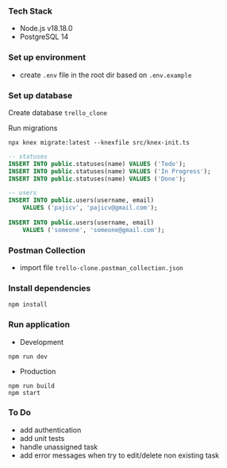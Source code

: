 ### Tech Stack

- Node.js v18.18.0
- PostgreSQL 14

### Set up environment

- create `.env` file in the root dir based on `.env.example`

### Set up database

Create database `trello_clone`

Run migrations

```shell
npx knex migrate:latest --knexfile src/knex-init.ts
```

``` sql
-- statuses
INSERT INTO public.statuses(name) VALUES ('Todo');
INSERT INTO public.statuses(name) VALUES ('In Progress');
INSERT INTO public.statuses(name) VALUES ('Done');

-- users
INSERT INTO public.users(username, email)
	VALUES ('pajicv', 'pajicv@gmail.com');
	
INSERT INTO public.users(username, email)
	VALUES ('someone', 'someone@gmail.com');
```

### Postman Collection

- import file `trello-clone.postman_collection.json`

### Install dependencies

```shell
npm install
```

### Run application

- Development

```shell
npm run dev
```

- Production

```shell
npm run build
npm start
```

### To Do

- add authentication
- add unit tests
- handle unassigned task
- add error messages when try to edit/delete non existing task


